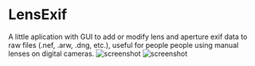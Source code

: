 # LensExif
A little aplication with GUI to add or modify lens and aperture exif data to raw files (.nef, .arw, .dng, etc.), useful for people people using manual lenses on digital cameras.
![screenshot](https://github.com/nlaq/LensExif/blob/main/screenshot1.png)
![screenshot](https://github.com/nlaq/LensExif/blob/main/screenshot2.png)
